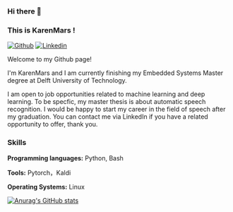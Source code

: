 ### Hi there 👋
### This is KarenMars !

[![Github](https://img.shields.io/badge/-Github-000?style=flat&logo=Github&logoColor=white)](https://github.com/KarenMars)
[![Linkedin](https://img.shields.io/badge/-LinkedIn-blue?style=flat&logo=Linkedin&logoColor=white)](https://www.linkedin.com/in/hang-ji-karen/)

Welcome to my Github page! 

I'm KarenMars and I am currently finishing my Embedded Systems Master degree at Delft University of Technology. 

I am open to job opportunities related to machine learning and deep learning. To be specfic, my master thesis is about automatic speech recognition. I would be happy to start my career in the field of speech after my graduation. You can contact me via LinkedIn if you have a related opportunity to offer, thank you. 

### Skills  
**Programming languages:** Python, Bash

**Tools:** Pytorch，Kaldi

**Operating Systems:** Linux





[![Anurag's GitHub stats](https://github-readme-stats.vercel.app/api?username=KarenMars)](https://github.com/anuraghazra/github-readme-stats)


<!--
**KarenMars/KarenMars** is a ✨ _special_ ✨ repository because its `README.md` (this file) appears on your GitHub profile.

Here are some ideas to get you started:

- 🔭 I’m currently working on ...
- 🌱 I’m currently learning ...
- 👯 I’m looking to collaborate on ...
- 🤔 I’m looking for help with ...
- 💬 Ask me about ...
- 📫 How to reach me: ...
- 😄 Pronouns: ...
- ⚡ Fun fact: ...
-->
